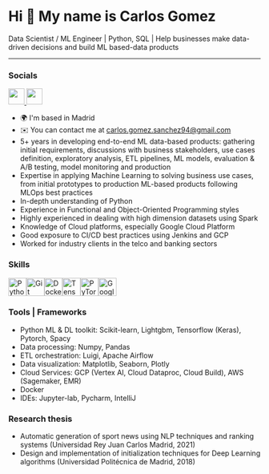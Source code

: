 Hi 👋 My name is Carlos Gomez
=============================

Data Scientist / ML Engineer | Python, SQL | Help businesses make data-driven decisions and build ML based-data products

----------------------------
### Socials

<p align="left"> <a href="https://www.github.com/gscharly" target="_blank" rel="noreferrer"> <picture> <source media="(prefers-color-scheme: dark)" srcset="https://raw.githubusercontent.com/danielcranney/readme-generator/main/public/icons/socials/github-dark.svg" /> <source media="(prefers-color-scheme: light)" srcset="https://raw.githubusercontent.com/danielcranney/readme-generator/main/public/icons/socials/github.svg" /> <img src="https://raw.githubusercontent.com/danielcranney/readme-generator/main/public/icons/socials/github.svg" width="32" height="32" /> </picture> </a> <a href="https://www.linkedin.com/in/carlos-gomez-030907115" target="_blank" rel="noreferrer"> <picture> <source media="(prefers-color-scheme: dark)" srcset="https://raw.githubusercontent.com/danielcranney/readme-generator/main/public/icons/socials/linkedin-dark.svg" /> <source media="(prefers-color-scheme: light)" srcset="https://raw.githubusercontent.com/danielcranney/readme-generator/main/public/icons/socials/linkedin.svg" /> <img src="https://raw.githubusercontent.com/danielcranney/readme-generator/main/public/icons/socials/linkedin.svg" width="32" height="32" /> </picture> </a></p>

* 🌍  I'm based in Madrid
* ✉️  You can contact me at [carlos.gomez.sanchez94@gmail.com](mailto:carlos.gomez.sanchez94@gmail.com)
* 5+ years in developing end-to-end ML data-based products: gathering initial requirements, discussions with business stakeholders, use cases definition, exploratory analysis, ETL pipelines, ML models, evaluation & A/B testing, model monitoring and production
* Expertise in applying Machine Learning to solving business use cases, from initial prototypes to production ML-based products following MLOps best practices
* In-depth understanding of Python
* Experience in Functional and Object-Oriented Programming styles
* Highly experienced in dealing with high dimension datasets using Spark
* Knowledge of Cloud platforms, especially Google Cloud Platform
* Good exposure to CI/CD best practices using Jenkins and GCP
* Worked for industry clients in the telco and banking sectors

### Skills

<p align="left">
<a href="https://www.python.org/" target="_blank" rel="noreferrer"><img src="https://raw.githubusercontent.com/danielcranney/readme-generator/main/public/icons/skills/python-colored.svg" width="36" height="36" alt="Python" /></a><a href="https://git-scm.com/" target="_blank" rel="noreferrer"><img src="https://raw.githubusercontent.com/danielcranney/readme-generator/main/public/icons/skills/git-colored.svg" width="36" height="36" alt="Git" /></a><a href="https://www.docker.com/" target="_blank" rel="noreferrer"><img src="https://raw.githubusercontent.com/danielcranney/readme-generator/main/public/icons/skills/docker-colored.svg" width="36" height="36" alt="Docker" /></a><a href="https://www.tensorflow.org/" target="_blank" rel="noreferrer"><img src="https://raw.githubusercontent.com/danielcranney/readme-generator/main/public/icons/skills/tensorflow-colored.svg" width="36" height="36" alt="TensorFlow" /></a><a href="https://pytorch.org/" target="_blank" rel="noreferrer"><img src="https://raw.githubusercontent.com/danielcranney/readme-generator/main/public/icons/skills/pytorch-colored.svg" width="36" height="36" alt="PyTorch" /></a><a href="https://cloud.google.com/" target="_blank" rel="noreferrer"><img src="https://raw.githubusercontent.com/danielcranney/readme-generator/main/public/icons/skills/googlecloud-colored.svg" width="36" height="36" alt="Google Cloud" /></a>
</p>

### Tools | Frameworks
* Python ML & DL toolkit: Scikit-learn, Lightgbm, Tensorflow (Keras), Pytorch, Spacy
* Data processing: Numpy, Pandas
* ETL orchestration: Luigi, Apache Airflow
* Data visualization: Matplotlib, Seaborn, Plotly
* Cloud Services: GCP (Vertex AI, Cloud Dataproc, Cloud Build), AWS (Sagemaker, EMR)
* Docker
* IDEs: Jupyter-lab, Pycharm, IntelliJ

### Research thesis

* Automatic generation of sport news using NLP techniques and ranking systems (Universidad Rey Juan Carlos Madrid, 2021)
* Design and implementation of initialization techniques for Deep Learning algorithms (Universidad Politécnica de Madrid, 2018)


